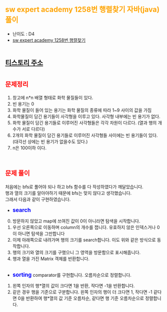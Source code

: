 # <span style="color: orange; font-weight:bold; font-size:17pt">sw expert academy 1258번 행렬찾기 자바(java)  풀이</span>
- 난이도 : D4
- [sw expert academy 1258번 행렬찾기](https://swexpertacademy.com/main/code/problem/problemDetail.do?contestProbId=AV18LoAqItcCFAZN)
<br><br>

## [티스토리 주소](https://hoho325.tistory.com/)

# <span style="color: red; font-weight:bold; font-size:15pt">문제정리</span>
1. 창고에 n*n 배열 형태로 화학 물질들이 있다.
2. 빈 용기는 0
3. 화학 물질이 들어 있는 용기는 화학 물질의 종류에 따라 1~9 사이의 값을 가짐
4. 화학물질이 담긴 용기들이 사각형을 이루고 있다. 사각형 내부에는 빈 용기가 없다.
5. 화학 물질이 담긴 용기들로 이루어진 사각형들은 각각 차원이 다르다. (열과 행의 개수가 서로 다르다)
6. 2개의 화학 물질이 담긴 용기들로 이루어진 사각형들 사이에는 빈 용기들이 있다. (대각선 상에는 빈 용기가 없을수도 있다.)
7. n은 100이하 이다.
<br><br>

# <span style="color: red; font-weight:bold; font-size:15pt">문제 풀이</span>
처음에는 bfs로 풀어야 되나 하고 bfs 함수를 다 작성하였다가 깨달았습니다.  
행과 열의 크기를 알아야하기 때문에 bfs는 맞지 않다고 생각했습니다.  
그래서 다음과 같이 구현하였습니다.

- <span style="color: blue; font-weight:bold; font-size:13pt">search</span>
0. 방문하지 않았고 map에 쓰여진 값이 0이 아니라면 탐색을 시작합니다.
1. 우선 오른쪽으로 이동하며 column의 개수를 잽니다. 유효하지 않은 인덱스거나 0이 아니면 탐색을 그만합니다
2. 이제 아래쪽으로 내려가며 행의 크기를 search합니다. 이도 위와 같은 방식으로 동작합니다.
3. 행의 크기와 열의 크기를 구했으니 그 영역을 방문함으로 표시해줍니다.
4. 행과 열을 가진 Matrix 객체를 반환합니다.
<br><br>

- <span style="color: blue; font-weight:bold; font-size:13pt">sorting</span>
comparator를 구현합니다. 오름차순으로 정렬합니다.
1. 왼쪽 인자의 행*열의 값이 크다면 1을 반환, 작다면 -1을 반환합니다.
2. 같은 경우 행을 기준으로 구분합니다. 왼쪽 인자의 행이 더 크다면 1, 작다면 -1 같다면 0을 반환하여 행*열의 값 기준 오름차순, 같다면 행 기준 오름차순으로 정렬합니다.